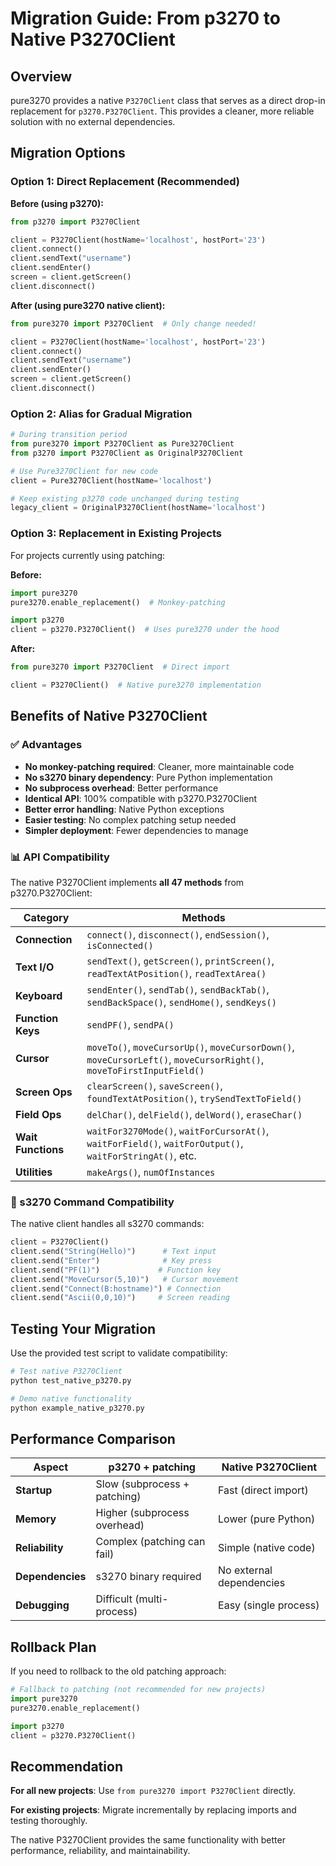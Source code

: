 # Migration Guide: From p3270 to Native P3270Client

## Overview

pure3270 provides a native `P3270Client` class that serves as a direct drop-in replacement for `p3270.P3270Client`. This provides a cleaner, more reliable solution with no external dependencies.

## Migration Options

### Option 1: Direct Replacement (Recommended)

**Before (using p3270):**
```python
from p3270 import P3270Client

client = P3270Client(hostName='localhost', hostPort='23')
client.connect()
client.sendText("username")
client.sendEnter()
screen = client.getScreen()
client.disconnect()
```

**After (using pure3270 native client):**
```python
from pure3270 import P3270Client  # Only change needed!

client = P3270Client(hostName='localhost', hostPort='23')
client.connect()
client.sendText("username")
client.sendEnter()
screen = client.getScreen()
client.disconnect()
```

### Option 2: Alias for Gradual Migration

```python
# During transition period
from pure3270 import P3270Client as Pure3270Client
from p3270 import P3270Client as OriginalP3270Client

# Use Pure3270Client for new code
client = Pure3270Client(hostName='localhost')

# Keep existing p3270 code unchanged during testing
legacy_client = OriginalP3270Client(hostName='localhost')
```

### Option 3: Replacement in Existing Projects

For projects currently using patching:

**Before:**
```python
import pure3270
pure3270.enable_replacement()  # Monkey-patching

import p3270
client = p3270.P3270Client()  # Uses pure3270 under the hood
```

**After:**
```python
from pure3270 import P3270Client  # Direct import

client = P3270Client()  # Native pure3270 implementation
```

## Benefits of Native P3270Client

### ✅ Advantages
- **No monkey-patching required**: Cleaner, more maintainable code
- **No s3270 binary dependency**: Pure Python implementation
- **No subprocess overhead**: Better performance
- **Identical API**: 100% compatible with p3270.P3270Client
- **Better error handling**: Native Python exceptions
- **Easier testing**: No complex patching setup needed
- **Simpler deployment**: Fewer dependencies to manage

### 📊 API Compatibility

The native P3270Client implements **all 47 methods** from p3270.P3270Client:

| Category | Methods |
|----------|---------|
| **Connection** | `connect()`, `disconnect()`, `endSession()`, `isConnected()` |
| **Text I/O** | `sendText()`, `getScreen()`, `printScreen()`, `readTextAtPosition()`, `readTextArea()` |
| **Keyboard** | `sendEnter()`, `sendTab()`, `sendBackTab()`, `sendBackSpace()`, `sendHome()`, `sendKeys()` |
| **Function Keys** | `sendPF()`, `sendPA()` |
| **Cursor** | `moveTo()`, `moveCursorUp()`, `moveCursorDown()`, `moveCursorLeft()`, `moveCursorRight()`, `moveToFirstInputField()` |
| **Screen Ops** | `clearScreen()`, `saveScreen()`, `foundTextAtPosition()`, `trySendTextToField()` |
| **Field Ops** | `delChar()`, `delField()`, `delWord()`, `eraseChar()` |
| **Wait Functions** | `waitFor3270Mode()`, `waitForCursorAt()`, `waitForField()`, `waitForOutput()`, `waitForStringAt()`, etc. |
| **Utilities** | `makeArgs()`, `numOfInstances` |

### 🔧 s3270 Command Compatibility

The native client handles all s3270 commands:

```python
client = P3270Client()
client.send("String(Hello)")      # Text input
client.send("Enter")              # Key press
client.send("PF(1)")             # Function key
client.send("MoveCursor(5,10)")   # Cursor movement
client.send("Connect(B:hostname)") # Connection
client.send("Ascii(0,0,10)")     # Screen reading
```

## Testing Your Migration

Use the provided test script to validate compatibility:

```bash
# Test native P3270Client
python test_native_p3270.py

# Demo native functionality  
python example_native_p3270.py
```

## Performance Comparison

| Aspect | p3270 + patching | Native P3270Client |
|--------|------------------|-------------------|
| **Startup** | Slow (subprocess + patching) | Fast (direct import) |
| **Memory** | Higher (subprocess overhead) | Lower (pure Python) |
| **Reliability** | Complex (patching can fail) | Simple (native code) |
| **Dependencies** | s3270 binary required | No external dependencies |
| **Debugging** | Difficult (multi-process) | Easy (single process) |

## Rollback Plan

If you need to rollback to the old patching approach:

```python
# Fallback to patching (not recommended for new projects)
import pure3270
pure3270.enable_replacement()

import p3270
client = p3270.P3270Client()
```

## Recommendation

**For all new projects**: Use `from pure3270 import P3270Client` directly.

**For existing projects**: Migrate incrementally by replacing imports and testing thoroughly.

The native P3270Client provides the same functionality with better performance, reliability, and maintainability.